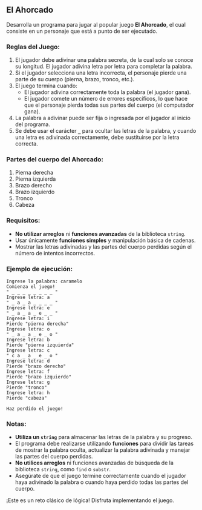 ## El Ahorcado

Desarrolla un programa para jugar al popular juego **El Ahorcado**, el cual consiste en un personaje que está a punto de ser ejecutado.

### Reglas del Juego:

1. El jugador debe adivinar una palabra secreta, de la cual solo se conoce su longitud. El jugador adivina letra por letra para completar la palabra.
2. Si el jugador selecciona una letra incorrecta, el personaje pierde una parte de su cuerpo (pierna, brazo, tronco, etc.).
3. El juego termina cuando:
   - El jugador adivina correctamente toda la palabra (el jugador gana).
   - El jugador comete un número de errores específicos, lo que hace que el personaje pierda todas sus partes del cuerpo (el computador gana).
4. La palabra a adivinar puede ser fija o ingresada por el jugador al inicio del programa.
5. Se debe usar el carácter **`_`** para ocultar las letras de la palabra, y cuando una letra es adivinada correctamente, debe sustituirse por la letra correcta.

### Partes del cuerpo del **Ahorcado**:

1. Pierna derecha
2. Pierna izquierda
3. Brazo derecho
4. Brazo izquierdo
5. Tronco
6. Cabeza

### Requisitos:

- **No utilizar arreglos** ni **funciones avanzadas** de la biblioteca `string`.
- Usar únicamente **funciones simples** y manipulación básica de cadenas.
- Mostrar las letras adivinadas y las partes del cuerpo perdidas según el número de intentos incorrectos.

### Ejemplo de ejecución:

```
Ingrese la palabra: caramelo
Comienza el juego!
" _ _ _ _ _ _ _ _ "
Ingrese letra: a
" _ a _ a _ _ _ _ "
Ingrese letra: e
" _ a _ a _ e _ _ "
Ingrese letra: i
Pierde "pierna derecha"
Ingrese letra: o
" _ a _ a _ e _ o "
Ingrese letra: b
Pierde "pierna izquierda"
Ingrese letra: c
" c a _ a _ e _ o "
Ingrese letra: d
Pierde "brazo derecho"
Ingrese letra: f
Pierde "brazo izquierdo"
Ingrese letra: g
Pierde "tronco"
Ingrese letra: h
Pierde "cabeza"

Haz perdido el juego!
```

### Notas:

- **Utiliza un `string`** para almacenar las letras de la palabra y su progreso.
- El programa debe realizarse utilizando **funciones** para dividir las tareas de mostrar la palabra oculta, actualizar la palabra adivinada y manejar las partes del cuerpo perdidas.
- **No utilices arreglos** ni funciones avanzadas de búsqueda de la biblioteca `string`, como `find` o `substr`.
- Asegúrate de que el juego termine correctamente cuando el jugador haya adivinado la palabra o cuando haya perdido todas las partes del cuerpo.

¡Este es un reto clásico de lógica! Disfruta implementando el juego.
